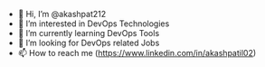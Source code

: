 - 👋 Hi, I’m @akashpat212
- 👀 I’m interested in DevOps Technologies
- 🌱 I’m currently learning DevOps Tools
- 💞️ I’m looking for DevOps related Jobs
- 📫 How to reach me (https://www.linkedin.com/in/akashpatil02)

<!---
akashpat212/akashpat212 is a ✨ special ✨ repository because its `README.md` (this file) appears on your GitHub profile.
You can click the Preview link to take a look at your changes.
--->

